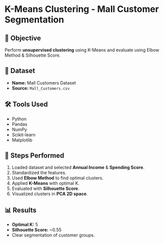 # K-Means Clustering - Mall Customer Segmentation

## 📌 Objective
Perform **unsupervised clustering** using K-Means and evaluate using Elbow Method & Silhouette Score.

## 📂 Dataset
- **Name:** Mall Customers Dataset
- **Source:** `Mall_Customers.csv`

## 🛠 Tools Used
- Python
- Pandas
- NumPy
- Scikit-learn
- Matplotlib

## 🚀 Steps Performed
1. Loaded dataset and selected **Annual Income** & **Spending Score**.
2. Standardized the features.
3. Used **Elbow Method** to find optimal clusters.
4. Applied **K-Means** with optimal K.
5. Evaluated with **Silhouette Score**.
6. Visualized clusters in **PCA 2D space**.

## 📊 Results
- **Optimal K:** 5
- **Silhouette Score:** ~0.55
- Clear segmentation of customer groups.



